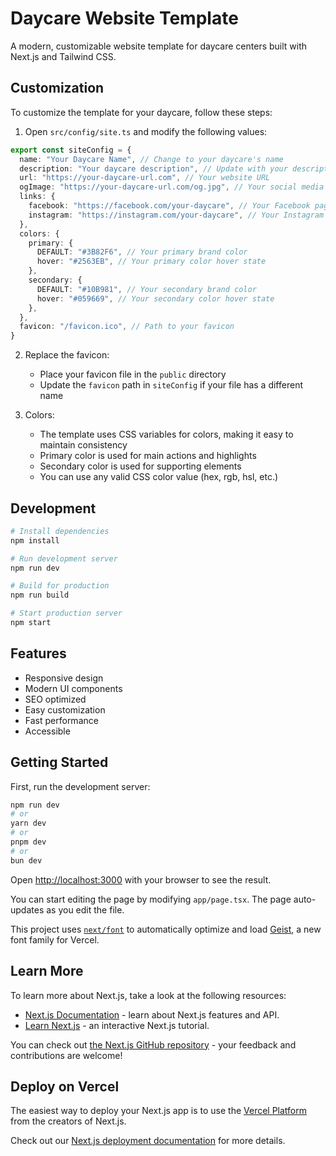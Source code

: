 # Daycare Website Template

A modern, customizable website template for daycare centers built with Next.js and Tailwind CSS.

## Customization

To customize the template for your daycare, follow these steps:

1. Open `src/config/site.ts` and modify the following values:

```typescript
export const siteConfig = {
  name: "Your Daycare Name", // Change to your daycare's name
  description: "Your daycare description", // Update with your description
  url: "https://your-daycare-url.com", // Your website URL
  ogImage: "https://your-daycare-url.com/og.jpg", // Your social media preview image
  links: {
    facebook: "https://facebook.com/your-daycare", // Your Facebook page
    instagram: "https://instagram.com/your-daycare", // Your Instagram page
  },
  colors: {
    primary: {
      DEFAULT: "#3B82F6", // Your primary brand color
      hover: "#2563EB", // Your primary color hover state
    },
    secondary: {
      DEFAULT: "#10B981", // Your secondary brand color
      hover: "#059669", // Your secondary color hover state
    },
  },
  favicon: "/favicon.ico", // Path to your favicon
}
```

2. Replace the favicon:
   - Place your favicon file in the `public` directory
   - Update the `favicon` path in `siteConfig` if your file has a different name

3. Colors:
   - The template uses CSS variables for colors, making it easy to maintain consistency
   - Primary color is used for main actions and highlights
   - Secondary color is used for supporting elements
   - You can use any valid CSS color value (hex, rgb, hsl, etc.)

## Development

```bash
# Install dependencies
npm install

# Run development server
npm run dev

# Build for production
npm run build

# Start production server
npm start
```

## Features

- Responsive design
- Modern UI components
- SEO optimized
- Easy customization
- Fast performance
- Accessible

## Getting Started

First, run the development server:

```bash
npm run dev
# or
yarn dev
# or
pnpm dev
# or
bun dev
```

Open [http://localhost:3000](http://localhost:3000) with your browser to see the result.

You can start editing the page by modifying `app/page.tsx`. The page auto-updates as you edit the file.

This project uses [`next/font`](https://nextjs.org/docs/app/building-your-application/optimizing/fonts) to automatically optimize and load [Geist](https://vercel.com/font), a new font family for Vercel.

## Learn More

To learn more about Next.js, take a look at the following resources:

- [Next.js Documentation](https://nextjs.org/docs) - learn about Next.js features and API.
- [Learn Next.js](https://nextjs.org/learn) - an interactive Next.js tutorial.

You can check out [the Next.js GitHub repository](https://github.com/vercel/next.js) - your feedback and contributions are welcome!

## Deploy on Vercel

The easiest way to deploy your Next.js app is to use the [Vercel Platform](https://vercel.com/new?utm_medium=default-template&filter=next.js&utm_source=create-next-app&utm_campaign=create-next-app-readme) from the creators of Next.js.

Check out our [Next.js deployment documentation](https://nextjs.org/docs/app/building-your-application/deploying) for more details.
